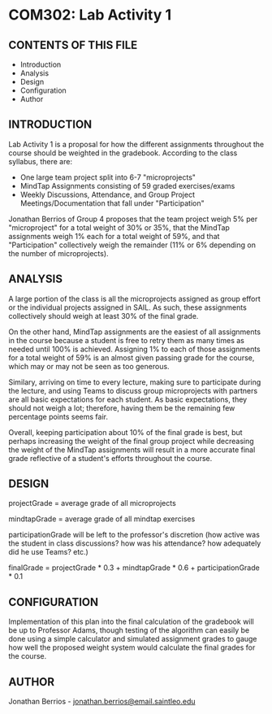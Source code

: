 # COM302: Lab Activity 1
## CONTENTS OF THIS FILE
* Introduction
* Analysis
* Design
* Configuration
* Author
## INTRODUCTION
Lab Activity 1 is a proposal for how the different assignments throughout the course should be weighted in the gradebook. According to the class syllabus, there are:
* One large team project split into 6-7 "microprojects"
* MindTap Assignments consisting of 59 graded exercises/exams
* Weekly Discussions, Attendance, and Group Project Meetings/Documentation that fall under "Participation"

Jonathan Berrios of Group 4 proposes that the team project weigh 5% per "microproject" for a total weight of 30% or 35%, that the MindTap assignments weigh 1% each for a total weight of 59%, and that "Participation" collectively weigh the remainder (11% or 6% depending on the number of microprojects).
## ANALYSIS
A large portion of the class is all the microprojects assigned as group effort or the individual projects assigned in SAIL. As such, these assignments collectively should weigh at least 30% of the final grade.

On the other hand, MindTap assignments are the easiest of all assignments in the course because a student is free to retry them as many times as needed until 100% is achieved. Assigning 1% to each of those assignments for a total weight of 59% is an almost given passing grade for the course, which may or may not be seen as too generous.

Similary, arriving on time to every lecture, making sure to participate during the lecture, and using Teams to discuss group microprojects with partners are all basic expectations for each student. As basic expectations, they should not weigh a lot; therefore, having them be the remaining few percentage points seems fair.

Overall, keeping participation about 10% of the final grade is best, but perhaps increasing the weight of the final group project while decreasing the weight of the MindTap assignments will result in a more accurate final grade reflective of a student's efforts throughout the course.
## DESIGN
projectGrade = average grade of all microprojects

mindtapGrade = average grade of all mindtap exercises

participationGrade will be left to the professor's discretion (how active was the student in class discussions? how was his attendance? how adequately did he use Teams? etc.)

finalGrade = projectGrade * 0.3 + mindtapGrade * 0.6 + participationGrade * 0.1
## CONFIGURATION
Implementation of this plan into the final calculation of the gradebook will be up to Professor Adams, though testing of the algorithm can easily be done using a simple calculator and simulated assignment grades to gauge how well the proposed weight system would calculate the final grades for the course.
## AUTHOR
Jonathan Berrios - jonathan.berrios@email.saintleo.edu
